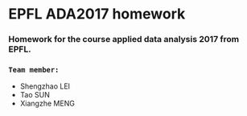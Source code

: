 # EPFL ADA2017 homework

### Homework for the course applied data analysis 2017 from EPFL. 

### `Team member:`

- Shengzhao LEI
- Tao SUN
- Xiangzhe MENG
